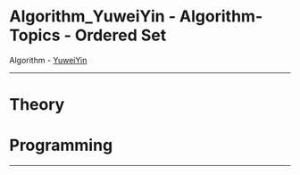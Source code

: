 # Algorithm_YuweiYin - Algorithm-Topics - Ordered Set

Algorithm - [YuweiYin](https://github.com/YuweiYin)

---

# Theory


# Programming


---
